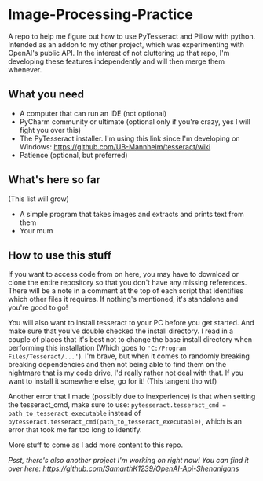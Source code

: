 # Image-Processing-Practice

A repo to help me figure out how to use PyTesseract and Pillow with python. Intended as an addon to my other project, which was experimenting with OpenAI's public API. In the interest of not cluttering up that repo, I'm developing these features independently and will then merge them whenever.

## What you need
- A computer that can run an IDE (not optional)
- PyCharm community or ultimate (optional only if you're crazy, yes I will fight you over this)
- The PyTesseract installer. I'm using this link since I'm developing on Windows: <https://github.com/UB-Mannheim/tesseract/wiki>
- Patience (optional, but preferred)

## What's here so far
(This list will grow)
- A simple program that takes images and extracts and prints text from them
- Your mum

## How to use this stuff
If you want to access code from on here, you may have to download or clone the entire repository so that you don't have any missing references. There will be a note in a comment at the top of each script that identifies which other files it requires. If nothing's mentioned, it's standalone and you're good to go!

You will also want to install tesseract to your PC before you get started. And make sure that you've double checked the install directory. I read in a couple of places that it's best not to change the base install directory when performing this installation (Which goes to `'C:/Program Files/Tesseract/...'`). I'm brave, but when it comes to randomly breaking breaking dependencies and then not being able to find them on the nightmare that is my code drive, I'd really rather not deal with that. If you want to install it somewhere else, go for it! (This tangent tho wtf)

Another error that I made (possibly due to inexperience) is that when setting the tesseract_cmd, make sure to use:
`pytesseract.tesseract_cmd = path_to_tesseract_executable` instead of `pytesseract.tesseract_cmd(path_to_tesseract_executable)`, which is an error that took me far too long to identify.

More stuff to come as I add more content to this repo.

_Psst, there's also another project I'm working on right now! You can find it over here: <https://github.com/SamarthK1239/OpenAI-Api-Shenanigans>_
